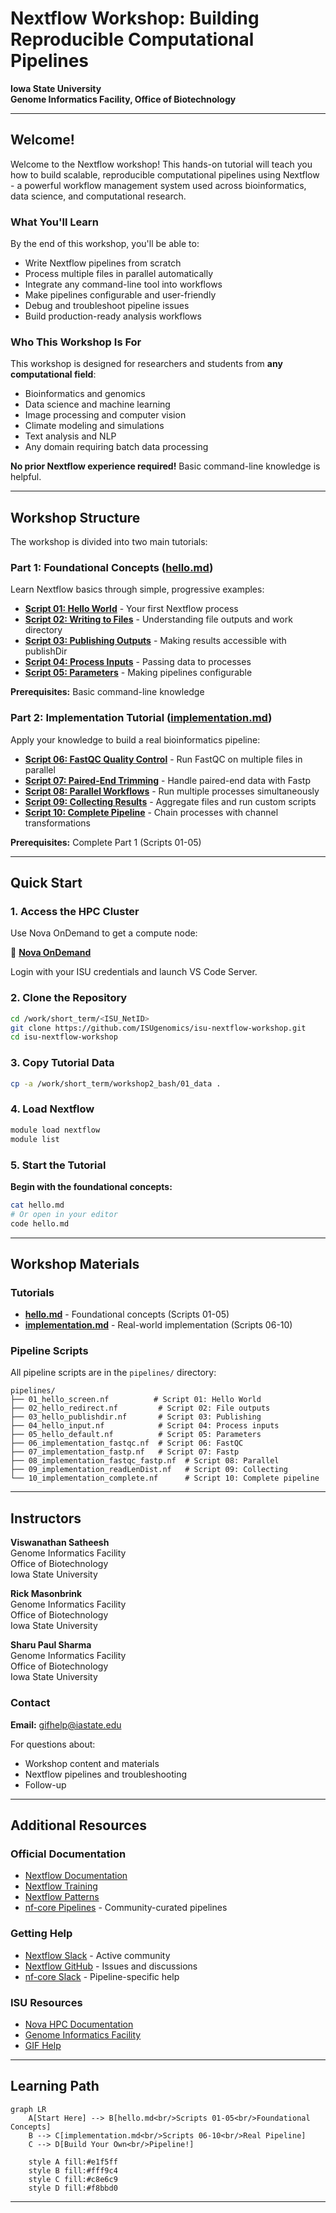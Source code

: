 # Nextflow Workshop: Building Reproducible Computational Pipelines

**Iowa State University**  
**Genome Informatics Facility, Office of Biotechnology**

---

## Welcome!

Welcome to the Nextflow workshop! This hands-on tutorial will teach you how to build scalable, reproducible computational pipelines using Nextflow - a powerful workflow management system used across bioinformatics, data science, and computational research.

### What You'll Learn

By the end of this workshop, you'll be able to:
- Write Nextflow pipelines from scratch
- Process multiple files in parallel automatically
- Integrate any command-line tool into workflows
- Make pipelines configurable and user-friendly
- Debug and troubleshoot pipeline issues
- Build production-ready analysis workflows

### Who This Workshop Is For

This workshop is designed for researchers and students from **any computational field**:
- Bioinformatics and genomics
- Data science and machine learning
- Image processing and computer vision
- Climate modeling and simulations
- Text analysis and NLP
- Any domain requiring batch data processing

**No prior Nextflow experience required!** Basic command-line knowledge is helpful.

---

## Workshop Structure

The workshop is divided into two main tutorials:

### Part 1: Foundational Concepts ([hello.md](hello.md))

Learn Nextflow basics through simple, progressive examples:

- **[Script 01: Hello World](hello.md#script-01-hello-world---your-first-nextflow-process)** - Your first Nextflow process
- **[Script 02: Writing to Files](hello.md#script-02-writing-to-files---understanding-file-outputs)** - Understanding file outputs and work directory
- **[Script 03: Publishing Outputs](hello.md#script-03-publishing-outputs---making-results-accessible)** - Making results accessible with publishDir
- **[Script 04: Process Inputs](hello.md#script-04-process-inputs---passing-data-to-processes)** - Passing data to processes
- **[Script 05: Parameters](hello.md#script-05-parameters---making-pipelines-configurable)** - Making pipelines configurable

**Prerequisites:** Basic command-line knowledge

### Part 2: Implementation Tutorial ([implementation.md](implementation.md))

Apply your knowledge to build a real bioinformatics pipeline:

- **[Script 06: FastQC Quality Control](implementation.md#script-06-fastqc-quality-control)** - Run FastQC on multiple files in parallel
- **[Script 07: Paired-End Trimming](implementation.md#script-07-paired-end-read-trimming-with-fastp)** - Handle paired-end data with Fastp
- **[Script 08: Parallel Workflows](implementation.md#script-08-parallel-workflows)** - Run multiple processes simultaneously
- **[Script 09: Collecting Results](implementation.md#script-09-collecting-results-with-readlendist)** - Aggregate files and run custom scripts
- **[Script 10: Complete Pipeline](implementation.md#script-10-complete-multi-step-pipeline)** - Chain processes with channel transformations

**Prerequisites:** Complete Part 1 (Scripts 01-05)

---

## Quick Start

### 1. Access the HPC Cluster

Use Nova OnDemand to get a compute node:

🔗 **[Nova OnDemand](http://nova-ondemand.its.iastate.edu/)**

Login with your ISU credentials and launch VS Code Server.

### 2. Clone the Repository

```bash
cd /work/short_term/<ISU_NetID>
git clone https://github.com/ISUgenomics/isu-nextflow-workshop.git
cd isu-nextflow-workshop
```

### 3. Copy Tutorial Data

```bash
cp -a /work/short_term/workshop2_bash/01_data .
```

### 4. Load Nextflow

```bash
module load nextflow
module list
```

### 5. Start the Tutorial

**Begin with the foundational concepts:**

```bash
cat hello.md
# Or open in your editor
code hello.md
```

---

## Workshop Materials

### Tutorials

- **[hello.md](hello.md)** - Foundational concepts (Scripts 01-05)
- **[implementation.md](implementation.md)** - Real-world implementation (Scripts 06-10)

### Pipeline Scripts

All pipeline scripts are in the `pipelines/` directory:

```
pipelines/
├── 01_hello_screen.nf          # Script 01: Hello World
├── 02_hello_redirect.nf         # Script 02: File outputs
├── 03_hello_publishdir.nf       # Script 03: Publishing
├── 04_hello_input.nf            # Script 04: Process inputs
├── 05_hello_default.nf          # Script 05: Parameters
├── 06_implementation_fastqc.nf  # Script 06: FastQC
├── 07_implementation_fastp.nf   # Script 07: Fastp
├── 08_implementation_fastqc_fastp.nf  # Script 08: Parallel
├── 09_implementation_readLenDist.nf   # Script 09: Collecting
└── 10_implementation_complete.nf      # Script 10: Complete pipeline
```

---

## Instructors

**Viswanathan Satheesh**  
Genome Informatics Facility  
Office of Biotechnology  
Iowa State University

**Rick Masonbrink**  
Genome Informatics Facility  
Office of Biotechnology  
Iowa State University

**Sharu Paul Sharma**  
Genome Informatics Facility  
Office of Biotechnology  
Iowa State University

### Contact

**Email:** [gifhelp@iastate.edu](mailto:gifhelp@iastate.edu)

For questions about:
- Workshop content and materials
- Nextflow pipelines and troubleshooting
- Follow-up 

---

## Additional Resources

### Official Documentation

- [Nextflow Documentation](https://www.nextflow.io/docs/latest/index.html)
- [Nextflow Training](https://training.nextflow.io/)
- [Nextflow Patterns](https://nextflow-io.github.io/patterns/index.html)
- [nf-core Pipelines](https://nf-co.re/) - Community-curated pipelines

### Getting Help

- [Nextflow Slack](https://www.nextflow.io/slack-invite.html) - Active community
- [Nextflow GitHub](https://github.com/nextflow-io/nextflow) - Issues and discussions
- [nf-core Slack](https://nf-co.re/join) - Pipeline-specific help

### ISU Resources

- [Nova HPC Documentation](https://www.hpc.iastate.edu/guides/introduction-to-hpc-clusters)
- [Genome Informatics Facility](https://gif.biotech.iastate.edu/)
- [GIF Help](mailto:gifhelp@iastate.edu)

---

## Learning Path

```mermaid
graph LR
    A[Start Here] --> B[hello.md<br/>Scripts 01-05<br/>Foundational Concepts]
    B --> C[implementation.md<br/>Scripts 06-10<br/>Real Pipeline]
    C --> D[Build Your Own<br/>Pipeline!]
    
    style A fill:#e1f5ff
    style B fill:#fff9c4
    style C fill:#c8e6c9
    style D fill:#f8bbd0
```

---
